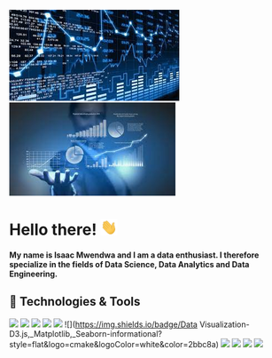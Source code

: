 [![Header](https://raw.githubusercontent.com/IsaacMwendwa/IsaacMwendwa/main/ds2.jpg "Header")](https://some-url.dev/) [![Header](https://raw.githubusercontent.com/IsaacMwendwa/IsaacMwendwa/main/ds1.jpg "Header")](https://some-url.dev/)

# Hello there! <img src="https://raw.githubusercontent.com/IsaacMwendwa/IsaacMwendwa/main/wave.gif" width="30px">

#### My name is Isaac Mwendwa and I am a data enthusiast. I therefore specialize in the fields of Data Science, Data Analytics and Data Engineering.

## 🔧 Technologies & Tools
![](https://img.shields.io/badge/OS-Linux,_Windows-informational?style=flat&logo=linux&logoColor=white&color=2bbc8a)
![](https://img.shields.io/badge/Python-Numpy,_Scikit,_Pandas,_Matplotlib,_Tensorflow-informational?style=flat&logo=linux&logoColor=white&color=2bbc8a)
![](https://img.shields.io/badge/Modeling-Machine_Learning,_Deep_Learning-informational?style=flat&logo=linux&logoColor=white&color=2bbc8a)
![](https://img.shields.io/badge/Code-Java-informational?style=flat&logo=linux&logoColor=white&color=2bbc8a)
![](https://img.shields.io/badge/Web-HTML,_CSS,_Javascript,_PHP-informational?style=flat&logo=linux&logoColor=white&color=2bbc8a)
![](https://img.shields.io/badge/Data Visualization-D3.js,_Matplotlib,_Seaborn-informational?style=flat&logo=cmake&logoColor=white&color=2bbc8a)
![](https://img.shields.io/badge/OS--informational?style=flat&logo=linux&logoColor=white&color=2bbc8a)
![](https://img.shields.io/badge/OS--informational?style=flat&logo=linux&logoColor=white&color=2bbc8a)
![](https://img.shields.io/badge/OS--informational?style=flat&logo=linux&logoColor=white&color=2bbc8a)
![](https://img.shields.io/badge/OS--informational?style=flat&logo=linux&logoColor=white&color=2bbc8a)





<!--
**IsaacMwendwa/IsaacMwendwa** is a ✨ _special_ ✨ repository because its `README.md` (this file) appears on your GitHub profile.

Here are some ideas to get you started:

- 🔭 I’m currently working on ...
- 🌱 I’m currently learning ...
- 👯 I’m looking to collaborate on ...
- 🤔 I’m looking for help with ...
- 💬 Ask me about ...
- 📫 How to reach me: ...
- 😄 Pronouns: ...
- ⚡ Fun fact: ...
-->
